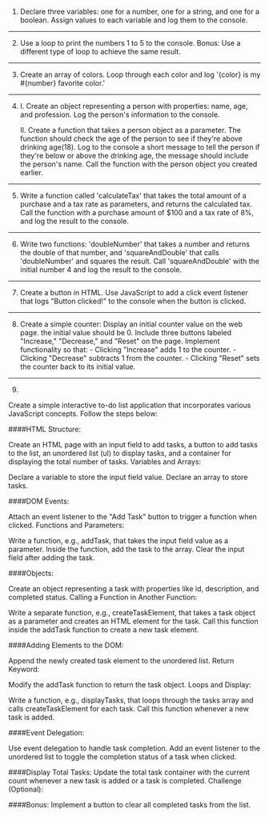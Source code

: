

1. Declare three variables: one for a number, one for a string, and one for a boolean.
Assign values to each variable and log them to the console.
----------------------------------------------------------------
2. Use a loop to print the numbers 1 to 5 to the console.
Bonus: Use a different type of loop to achieve the same result.
----------------------------------------------------------------
3. Create an array of colors. Loop through each color and log '{color} is my #{number} favorite color.'
----------------------------------------------------------------
4. 
    I. Create an object representing a person with properties: name, age, and profession.
    Log the person's information to the console.

    II. Create a function that takes a person object as a parameter. The function should check the age of the person to see if they're above drinking age(18). Log to the console a short message to tell the person if they're below or above the drinking age, the message should include the person's name. Call the function with the person object you created earlier.
----------------------------------------------------------------
5. Write a function called 'calculateTax' that takes the total amount
of a purchase and a tax rate as parameters, and returns the calculated tax.
Call the function with a purchase amount of $100 and a tax rate of 8%,
and log the result to the console.
----------------------------------------------------------------
6. Write two functions: 'doubleNumber' that takes a number
and returns the double of that number, and 'squareAndDouble' that
calls 'doubleNumber' and squares the result. Call 'squareAndDouble'
with the initial number 4 and log the result to the console.
----------------------------------------------------------------
7. Create a button in HTML. Use JavaScript to add a click event listener that logs "Button clicked!" to the console when the button is clicked.
----------------------------------------------------------------
8. Create a simple counter:
    Display an initial counter value on the web page. the initial value should be 0.
    Include three buttons labeled "Increase," "Decrease," and "Reset" on the page.
    Implement functionality so that:
        - Clicking "Increase" adds 1 to the counter.
        - Clicking "Decrease" subtracts 1 from the counter.
        - Clicking "Reset" sets the counter back to its initial value.

----------------------------------------------------------------
9. 
Create a simple interactive to-do list application that incorporates various JavaScript concepts. Follow the steps below:

####HTML Structure:

Create an HTML page with an input field to add tasks, a button to add tasks to the list, an unordered list (ul) to display tasks, and a container for displaying the total number of tasks.
Variables and Arrays:

Declare a variable to store the input field value.
Declare an array to store tasks.

####DOM Events:

Attach an event listener to the "Add Task" button to trigger a function when clicked.
Functions and Parameters:

Write a function, e.g., addTask, that takes the input field value as a parameter.
Inside the function, add the task to the array.
Clear the input field after adding the task.

####Objects:

Create an object representing a task with properties like id, description, and completed status.
Calling a Function in Another Function:

Write a separate function, e.g., createTaskElement, that takes a task object as a parameter and creates an HTML element for the task.
Call this function inside the addTask function to create a new task element.

####Adding Elements to the DOM:

Append the newly created task element to the unordered list.
Return Keyword:

Modify the addTask function to return the task object.
Loops and Display:

Write a function, e.g., displayTasks, that loops through the tasks array and calls createTaskElement for each task.
Call this function whenever a new task is added.

####Event Delegation:

Use event delegation to handle task completion. Add an event listener to the unordered list to toggle the completion status of a task when clicked.

####Display Total Tasks:
Update the total task container with the current count whenever a new task is added or a task is completed.
Challenge (Optional):

####Bonus:
Implement a button to clear all completed tasks from the list.